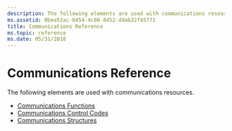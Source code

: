 ```yaml
---
description: The following elements are used with communications resources.
ms.assetid: 0bee52ac-0454-4c80-8452-d4ab32f45771
title: Communications Reference
ms.topic: reference
ms.date: 05/31/2018
---
```


# Communications Reference

The following elements are used with communications resources.

-   [Communications Functions](communications-functions.md)
-   [Communications Control Codes](communications-control-codes.md)
-   [Communications Structures](communications-structures.md)

 

 



